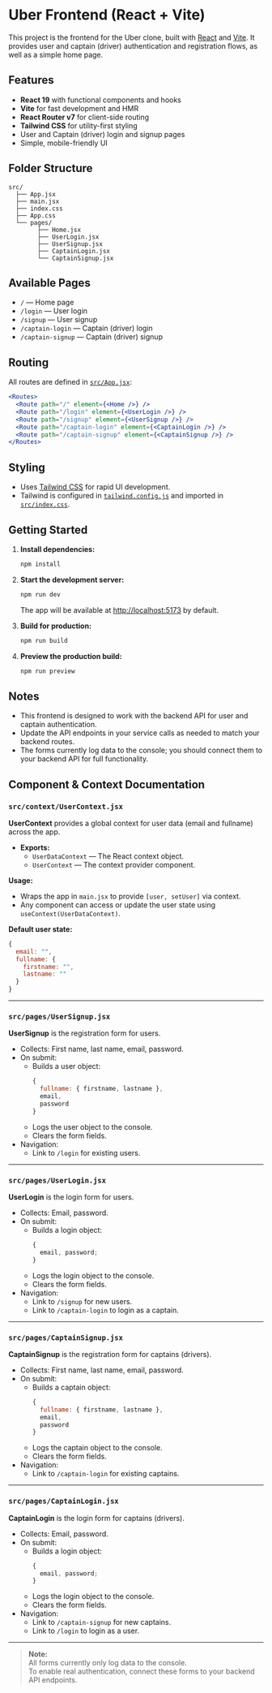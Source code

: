 # Uber Frontend (React + Vite)

This project is the frontend for the Uber clone, built with [React](https://react.dev/) and [Vite](https://vitejs.dev/). It provides user and captain (driver) authentication and registration flows, as well as a simple home page.

## Features

- **React 19** with functional components and hooks
- **Vite** for fast development and HMR
- **React Router v7** for client-side routing
- **Tailwind CSS** for utility-first styling
- User and Captain (driver) login and signup pages
- Simple, mobile-friendly UI

## Folder Structure

```
src/
  ├── App.jsx
  ├── main.jsx
  ├── index.css
  ├── App.css
  └── pages/
        ├── Home.jsx
        ├── UserLogin.jsx
        ├── UserSignup.jsx
        ├── CaptainLogin.jsx
        └── CaptainSignup.jsx
```

## Available Pages

- `/` — Home page
- `/login` — User login
- `/signup` — User signup
- `/captain-login` — Captain (driver) login
- `/captain-signup` — Captain (driver) signup

## Routing

All routes are defined in [`src/App.jsx`](src/App.jsx):

```jsx
<Routes>
  <Route path="/" element={<Home />} />
  <Route path="/login" element={<UserLogin />} />
  <Route path="/signup" element={<UserSignup />} />
  <Route path="/captain-login" element={<CaptainLogin />} />
  <Route path="/captain-signup" element={<CaptainSignup />} />
</Routes>
```

## Styling

- Uses [Tailwind CSS](https://tailwindcss.com/) for rapid UI development.
- Tailwind is configured in [`tailwind.config.js`](tailwind.config.js) and imported in [`src/index.css`](src/index.css).

## Getting Started

1. **Install dependencies:**

   ```bash
   npm install
   ```

2. **Start the development server:**

   ```bash
   npm run dev
   ```

   The app will be available at [http://localhost:5173](http://localhost:5173) by default.

3. **Build for production:**

   ```bash
   npm run build
   ```

4. **Preview the production build:**

   ```bash
   npm run preview
   ```

## Notes

- This frontend is designed to work with the backend API for user and captain authentication.
- Update the API endpoints in your service calls as needed to match your backend routes.
- The forms currently log data to the console; you should connect them to your backend API for full functionality.

## Component & Context Documentation

### `src/context/UserContext.jsx`

**UserContext** provides a global context for user data (email and fullname) across the app.

- **Exports:**
  - `UserDataContext` — The React context object.
  - `UserContext` — The context provider component.

**Usage:**

- Wraps the app in `main.jsx` to provide `[user, setUser]` via context.
- Any component can access or update the user state using `useContext(UserDataContext)`.

**Default user state:**

```js
{
  email: "",
  fullname: {
    firstname: "",
    lastname: ""
  }
}
```

---

### `src/pages/UserSignup.jsx`

**UserSignup** is the registration form for users.

- Collects: First name, last name, email, password.
- On submit:
  - Builds a user object:
    ```js
    {
      fullname: { firstname, lastname },
      email,
      password
    }
    ```
  - Logs the user object to the console.
  - Clears the form fields.
- Navigation:
  - Link to `/login` for existing users.

---

### `src/pages/UserLogin.jsx`

**UserLogin** is the login form for users.

- Collects: Email, password.
- On submit:
  - Builds a login object:
    ```js
    {
      email, password;
    }
    ```
  - Logs the login object to the console.
  - Clears the form fields.
- Navigation:
  - Link to `/signup` for new users.
  - Link to `/captain-login` to login as a captain.

---

### `src/pages/CaptainSignup.jsx`

**CaptainSignup** is the registration form for captains (drivers).

- Collects: First name, last name, email, password.
- On submit:
  - Builds a captain object:
    ```js
    {
      fullname: { firstname, lastname },
      email,
      password
    }
    ```
  - Logs the captain object to the console.
  - Clears the form fields.
- Navigation:
  - Link to `/captain-login` for existing captains.

---

### `src/pages/CaptainLogin.jsx`

**CaptainLogin** is the login form for captains (drivers).

- Collects: Email, password.
- On submit:
  - Builds a login object:
    ```js
    {
      email, password;
    }
    ```
  - Logs the login object to the console.
  - Clears the form fields.
- Navigation:
  - Link to `/captain-signup` for new captains.
  - Link to `/login` to login as a user.

---

> **Note:**  
> All forms currently only log data to the console.  
> To enable real authentication, connect these forms to your backend API endpoints.
